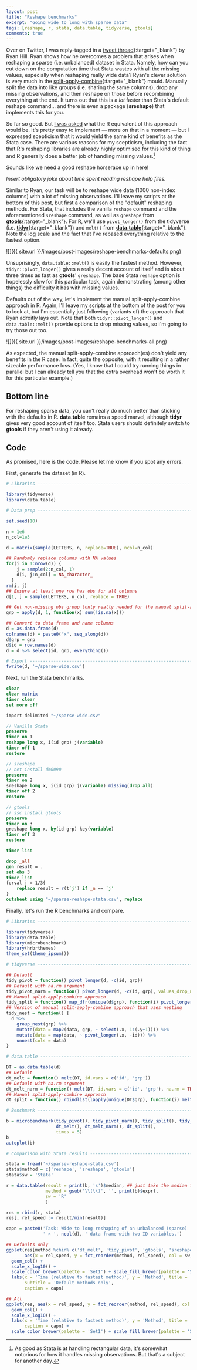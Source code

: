 ```yaml
---
layout: post
title: "Reshape benchmarks"
excerpt: "Going wide to long with sparse data"
tags: [reshape, r, stata, data.table, tidyverse, gtools]
comments: true
---
```


Over on Twitter, I was reply-tagged in a [tweet thread](https://twitter.com/RyanReedHill/status/1277004562285555712){:target="_blank"} by Ryan Hill. Ryan shows how he overcomes a problem that arises when reshaping a sparse (i.e. unbalanced) dataset in Stata. Namely, how can you cut down on the computation time that Stata wastes with all the missing values, especially when reshaping really wide data? Ryan's clever solution is very much in the [split-apply-combine](https://www.jstatsoft.org/article/view/v040i01){:target="_blank"} mould. Manually split the data into like groups (i.e. sharing the same columns), drop any missing observations, and then reshape on those before recombining everything at the end. It turns out that this is a *lot* faster than Stata's default reshape command... and there is even a package (**sreshape**) that implements this for you.

So far so good. But [I was asked](https://twitter.com/p_purushottam/status/1277141715938205700) what the R equivalent of this approach would be. It's pretty easy to implement &mdash; more on that in a moment &mdash; but I expressed scepticism that it would yield the same kind of benefits as the Stata case. There are various reasons for my scepticism, including the fact that R's reshaping libraries are already highly optimised for this kind of thing and R generally does a better job of handling missing values.[^1] 

[^1]: As good as Stata is at handling rectangular data, it's somewhat notorious for how it handles missing observations. But that's a subject for another day.

Sounds like we need a good reshape horserace up in here!

*Insert obligatory joke about time spent reading reshape help files.*

Similar to Ryan, our task will be to reshape wide data (1000 non-index columns) with a lot of missing observations. I'll leave my scripts at the bottom of this post, but first a comparison of the "default" reshaping methods. For Stata, that includes the vanilla `reshape` command and the aforementioned `sreshape` command, as well as `greshape` from [**gtools**](https://gtools.readthedocs.io/){:target="_blank"}. For R, we'll use `pivot_longer()` from the tidyverse (i.e. [**tidyr**](https://tidyr.tidyverse.org/){:target="_blank"}) and `melt()` from [**data.table**](https://rdatatable.gitlab.io/data.table){:target="_blank"}. Note the log scale and the fact that I've rebased everything relative to the fastest option.

![]({{ site.url }}/images/post-images/reshape-benchmarks-defaults.png)

Unsuprisingly, `data.table::melt()` is easily the fastest method. However, `tidyr::pivot_longer()` gives a really decent account of itself and is about three times as fast as **gtools**' `greshape`. The base Stata `reshape` option is hopelessly slow for this particular task, again demonstrating (among other things) the difficulty it has with missing values.

Defaults out of the way, let's implement the manual split-apply-combine approach in R. Again, I'll leave my scripts at the bottom of the post for you to look at, but I'm essentially just following (variants of) the approach that Ryan adroitly lays out. Note that both `tidyr::pivot_longer()` and `data.table::melt()` provide options to drop missing values, so I'm going to try those out too.

![]({{ site.url }}/images/post-images/reshape-benchmarks-all.png)

As expected, the manual split-apply-combine approach(es) don't yield any benefits in the R case. In fact, quite the opposite, with it resulting in a rather sizeable performance loss. (Yes, I know that I could try running things in parallel but I can already tell you that the extra overhead won't be worth it for this particular example.)

## Bottom line

For reshaping sparse data, you can't really do much better than sticking with the defaults in R. **data.table** remains a speed marvel, although **tidyr** gives very good account of itself too. Stata users should definitely switch to **gtools** if they aren't using it already.

## Code

As promised, here is the code. Please let me know if you spot any errors.

First, generate the dataset (in R).

```r
# Libraries ---------------------------------------------------------------

library(tidyverse)
library(data.table)

# Data prep ---------------------------------------------------------------

set.seed(10)

n = 1e6
n_col=1e3

d = matrix(sample(LETTERS, n, replace=TRUE), ncol=n_col)

## Randomly replace columns with NA values
for(i in 1:nrow(d)) {
    j = sample(2:n_col, 1)
    d[i, j:n_col] = NA_character_
  }
rm(i, j)
## Ensure at least one row has obs for all columns
d[1, ] = sample(LETTERS, n_col, replace = TRUE)

## Get non-missing obs group (only really needed for the manual split-apply-combine approaches)
grp = apply(d, 1, function(x) sum(!is.na(x)))

## Convert to data frame and name columns
d = as.data.frame(d)
colnames(d) = paste0("x", seq_along(d))
d$grp = grp
d$id = row.names(d)
d = d %>% select(id, grp, everything())

# Export -----------------------------------------------------------------
fwrite(d, '~/sparse-wide.csv')
```

Next, run the Stata benchmarks.

```stata
clear
clear matrix
timer clear
set more off

import delimited "~/sparse-wide.csv"

// Vanilla Stata
preserve
timer on 1
reshape long x, i(id grp) j(variable) 
timer off 1
restore

// sreshape
// net install dm0090
preserve
timer on 2
sreshape long x, i(id grp) j(variable) missing(drop all)
timer off 2
restore

// gtools
// ssc install gtools
preserve
timer on 3
greshape long x, by(id grp) key(variable)
timer off 3
restore

timer list

drop _all
gen result = .
set obs 3
timer list
forval j = 1/3{
	replace result = r(t`j') if _n == `j'
}
outsheet using "~/sparse-reshape-stata.csv", replace
```

Finally, let's run the R benchmarks and compare.

```r
# Libraries ---------------------------------------------------------------

library(tidyverse)
library(data.table)
library(microbenchmark)
library(hrbrthemes)
theme_set(theme_ipsum())

# tidyverse ---------------------------------------------------------------

## Default
tidy_pivot = function() pivot_longer(d, -c(id, grp))
## Default with na.rm argument
tidy_pivot_narm = function() pivot_longer(d, -c(id, grp), values_drop_na = TRUE)
## Manual split-apply-combine approach
tidy_split = function() map_dfr(unique(d$grp), function(i) pivot_longer(filter(d, grp==i)[1:(i+2)], -c(id, grp)))
## Version of manual split-apply-combine approach that uses nesting
tidy_nest = function() {
  d %>%
    group_nest(grp) %>%
    mutate(data = map2(data, grp, ~ select(.x, 1:(.y+1)))) %>%
    mutate(data = map(data, ~ pivot_longer(.x, -id))) %>%
    unnest(cols = data)
}

# data.table --------------------------------------------------------------

DT = as.data.table(d)
## Default
dt_melt = function() melt(DT, id.vars = c('id', 'grp'))
## Default with na.rm argument
dt_melt_narm = function() melt(DT, id.vars = c('id', 'grp'), na.rm = TRUE)
## Manual split-apply-combine approach
dt_split = function() rbindlist(lapply(unique(DT$grp), function(i) melt(DT[grp==i, 1:(i+2)], id.vars=c('id','grp'))))

# Benchmark ---------------------------------------------------------------

b = microbenchmark(tidy_pivot(), tidy_pivot_narm(), tidy_split(), tidy_nest(), 
                   dt_melt(), dt_melt_narm(), dt_split(), 
                   times = 5)
b
autoplot(b)

# Comparison with Stata results -------------------------------------------

stata = fread('~/sparse-reshape-stata.csv')
stata$method = c('reshape', 'sreshape', 'gtools')
stata$sw = 'Stata'

r = data.table(result = print(b, 's')$median, ## just take the median time
               method = gsub('\\(\\)', '', print(b)$expr),
               sw = 'R'
               )

res = rbind(r, stata)
res[, rel_speed := result/min(result)]

capn = paste0('Task: Wide to long reshaping of an unbalanced (sparse) ', nrow(d),
              ' × ', ncol(d), ' data frame with two ID variables.')

## Defaults only
ggplot(res[method %chin% c('dt_melt', 'tidy_pivot', 'gtools', 'sreshape', 'reshape')], 
       aes(x = rel_speed, y = fct_reorder(method, rel_speed), col = sw, fill = sw)) +
  geom_col() +
  scale_x_log10() +
  scale_color_brewer(palette = 'Set1') + scale_fill_brewer(palette = 'Set1') +
  labs(x = 'Time (relative to fastest method)', y = 'Method', title = 'Reshape benchmark', 
       subtitle = 'Default methods only',
       caption = capn)

## All
ggplot(res, aes(x = rel_speed, y = fct_reorder(method, rel_speed), col = sw, fill = sw)) +
  geom_col() +
  scale_x_log10() +
  labs(x = 'Time (relative to fastest method)', y = 'Method', title = 'Reshape benchmark', 
       caption = capn) +
  scale_color_brewer(palette = 'Set1') + scale_fill_brewer(palette = 'Set1') 
```
